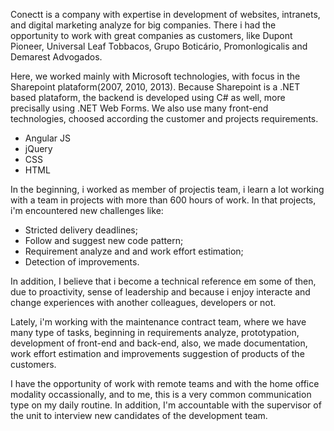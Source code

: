 <p>
  Conectt is a company with expertise in development of websites, intranets, and digital marketing analyze for big companies. There i had the opportunity to work with great companies as customers, like Dupont Pioneer, Universal Leaf Tobbacos, Grupo Boticário, Promonlogicalis and Demarest Advogados.
</p>

<p>
  Here, we worked mainly with Microsoft technologies, with focus in the Sharepoint plataform(2007, 2010, 2013). Because Sharepoint is a .NET based plataform, the backend is developed using C# as well, more precisally using .NET Web Forms. We also use many front-end technologies, choosed according the customer and projects requirements.
</p>

<ul>
  <li>Angular JS</li>
  <li>jQuery</li>
  <li>CSS</li>
  <li>HTML</li>
</ul>

<p>In the beginning, i worked as member of projectis team, i learn a lot working with a team in projects with more than 600 hours of work. In that projects, i'm encountered new challenges like:      
</p>

<ul>
  <li>Stricted delivery deadlines;</li>
  <li>Follow and suggest new code pattern;</li>
  <li>Requirement analyze and and work effort estimation;</li>
  <li>Detection of improvements.</li>
</ul>

<p>In addition, I believe that i become a technical reference em some of then, due to proactivity, sense of leadership and because i enjoy interacte and change experiences with another colleagues, developers or not.</p>

<p>Lately, i'm working with the maintenance contract team, where we have many type of tasks, beginning in requirements analyze, prototypation, development of front-end and back-end, also, we made documentation, work effort estimation and improvements suggestion of products of the customers.</p>

<p>I have the opportunity of work with remote teams and with the home office modality occassionally, and to me, this is a very common communication type on my daily routine. In addition, I'm accountable with the supervisor of the unit to interview new candidates of the development team.